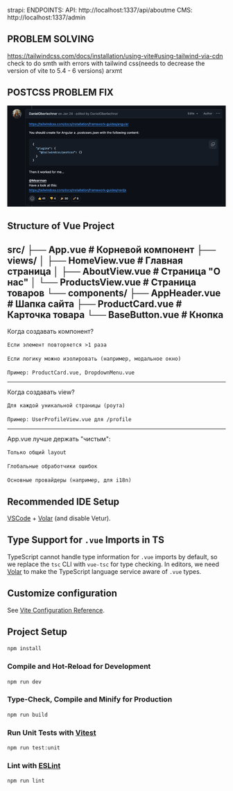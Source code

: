 strapi:
ENDPOINTS:
API: http://localhost:1337/api/aboutme
CMS: http://localhost:1337/admin


## PROBLEM SOLVING
https://tailwindcss.com/docs/installation/using-vite#using-tailwind-via-cdn
check to do smth with errors with tailwind css(needs to decrease the version of vite to 5.4 - 6 versions) arxmt

## POSTCSS PROBLEM FIX
![img.png](img.png)

## Structure of Vue Project

src/
├── App.vue                 # Корневой компонент
├── views/
│   ├── HomeView.vue        # Главная страница
│   ├── AboutView.vue       # Страница "О нас"
│   └── ProductsView.vue    # Страница товаров
└── components/
├── AppHeader.vue           # Шапка сайта
├── ProductCard.vue         # Карточка товара
└── BaseButton.vue          # Кнопка
---
Когда создавать компонент?

    Если элемент повторяется >1 раза
    
    Если логику можно изолировать (например, модальное окно)
    
    Пример: ProductCard.vue, DropdownMenu.vue
---
Когда создавать view?

    Для каждой уникальной страницы (роута)
    
    Пример: UserProfileView.vue для /profile
---
App.vue лучше держать "чистым":

    Только общий layout
    
    Глобальные обработчики ошибок
    
    Основные провайдеры (например, для i18n)







## Recommended IDE Setup

[VSCode](https://code.visualstudio.com/) + [Volar](https://marketplace.visualstudio.com/items?itemName=Vue.volar) (and disable Vetur).

## Type Support for `.vue` Imports in TS

TypeScript cannot handle type information for `.vue` imports by default, so we replace the `tsc` CLI with `vue-tsc` for type checking. In editors, we need [Volar](https://marketplace.visualstudio.com/items?itemName=Vue.volar) to make the TypeScript language service aware of `.vue` types.

## Customize configuration

See [Vite Configuration Reference](https://vite.dev/config/).

## Project Setup

```sh
npm install
```

### Compile and Hot-Reload for Development

```sh
npm run dev
```

### Type-Check, Compile and Minify for Production

```sh
npm run build
```

### Run Unit Tests with [Vitest](https://vitest.dev/)

```sh
npm run test:unit
```

### Lint with [ESLint](https://eslint.org/)

```sh
npm run lint
```
